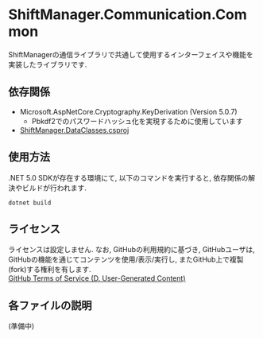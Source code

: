 # ShiftManager.Communication.Common
ShiftManagerの通信ライブラリで共通して使用するインターフェイスや機能を実装したライブラリです.

## 依存関係
- Microsoft.AspNetCore.Cryptography.KeyDerivation (Version 5.0.7)
  - Pbkdf2でのパスワードハッシュ化を実現するために使用しています
- [ShiftManager.DataClasses.csproj](../ShiftManager.DataClasses/README.md)

## 使用方法
.NET 5.0 SDKが存在する環境にて, 以下のコマンドを実行すると, 依存関係の解決やビルドが行われます.

```
dotnet build
```

## ライセンス
ライセンスは設定しません.  なお, GitHubの利用規約に基づき, GitHubユーザは, GitHubの機能を通じてコンテンツを使用/表示/実行し, またGitHub上で複製(fork)する権利を有します.  
[GitHub Terms of Service (D. User-Generated Content)](https://docs.github.com/en/github/site-policy/github-terms-of-service#d-user-generated-content)

## 各ファイルの説明
(準備中)
